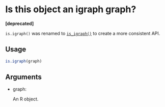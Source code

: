 # Is this object an igraph graph?

**\[deprecated\]**

`is.igraph()` was renamed to
[`is_igraph()`](https://r.igraph.org/reference/is_igraph.md) to create a
more consistent API.

## Usage

``` r
is.igraph(graph)
```

## Arguments

- graph:

  An R object.
